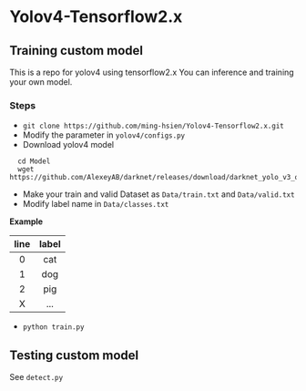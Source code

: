 # Yolov4-Tensorflow2.x

## Training custom model

This is a repo for yolov4 using tensorflow2.x
You can inference and training your own model.

### Steps
* `git clone https://github.com/ming-hsien/Yolov4-Tensorflow2.x.git`
* Modify the parameter in `yolov4/configs.py`
* Download yolov4 model
```
  cd Model
  wget https://github.com/AlexeyAB/darknet/releases/download/darknet_yolo_v3_optimal/yolov4.weights
```
* Make your train and valid Dataset as `Data/train.txt` and `Data/valid.txt`
* Modify label name in `Data/classes.txt`

__Example__

|line|label|
|:-:|:-:|
| 0 |cat|
| 1 |dog|
| 2 |pig|
| X |...|

* `python train.py`

## Testing custom model
See `detect.py`
